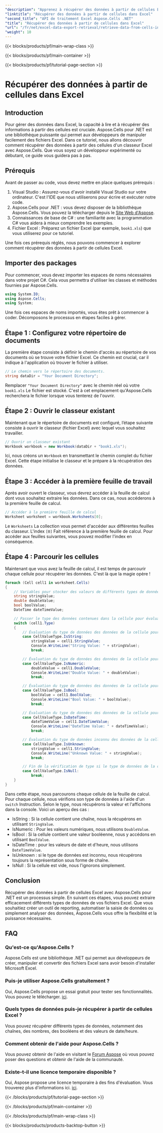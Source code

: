 ```yaml
---
"description": "Apprenez à récupérer des données à partir de cellules Excel à l'aide d'Aspose.Cells pour .NET dans ce didacticiel étape par étape, parfait pour les débutants et les développeurs expérimentés."
"linktitle": "Récupérer des données à partir de cellules dans Excel"
"second_title": "API de traitement Excel Aspose.Cells .NET"
"title": "Récupérer des données à partir de cellules dans Excel"
"url": "/fr/net/excel-data-export-retrieval/retrieve-data-from-cells-in-excel/"
"weight": 10
---
```


{{< blocks/products/pf/main-wrap-class >}}

{{< blocks/products/pf/main-container >}}

{{< blocks/products/pf/tutorial-page-section >}}

# Récupérer des données à partir de cellules dans Excel

## Introduction

Pour gérer des données dans Excel, la capacité à lire et à récupérer des informations à partir des cellules est cruciale. Aspose.Cells pour .NET est une bibliothèque puissante qui permet aux développeurs de manipuler facilement des fichiers Excel. Dans ce tutoriel, nous allons découvrir comment récupérer des données à partir des cellules d'un classeur Excel avec Aspose.Cells. Que vous soyez un développeur expérimenté ou débutant, ce guide vous guidera pas à pas.

## Prérequis

Avant de passer au code, vous devez mettre en place quelques prérequis :

1. Visual Studio : Assurez-vous d'avoir installé Visual Studio sur votre ordinateur. C'est l'IDE que nous utiliserons pour écrire et exécuter notre code.
2. Aspose.Cells pour .NET : vous devez disposer de la bibliothèque Aspose.Cells. Vous pouvez la télécharger depuis le [Site Web d'Aspose](https://releases.aspose.com/cells/net/).
3. Connaissances de base de C# : une familiarité avec la programmation C# vous aidera à mieux comprendre les exemples.
4. Fichier Excel : Préparez un fichier Excel (par exemple, `book1.xls`) que vous utiliserez pour ce tutoriel.

Une fois ces prérequis réglés, nous pouvons commencer à explorer comment récupérer des données à partir de cellules Excel.

## Importer des packages

Pour commencer, vous devez importer les espaces de noms nécessaires dans votre projet C#. Cela vous permettra d'utiliser les classes et méthodes fournies par Aspose.Cells.

```csharp
using System.IO;
using Aspose.Cells;
using System;
```

Une fois ces espaces de noms importés, vous êtes prêt à commencer à coder. Décomposons le processus en étapes faciles à gérer.

## Étape 1 : Configurez votre répertoire de documents

La première étape consiste à définir le chemin d'accès au répertoire de vos documents où se trouve votre fichier Excel. Ce chemin est crucial, car il indique à l'application où trouver le fichier à utiliser.


```csharp
// Le chemin vers le répertoire des documents.
string dataDir = "Your Document Directory";
```

Remplacer `"Your Document Directory"` avec le chemin réel où votre `book1.xls` Le fichier est stocké. C'est à cet emplacement qu'Aspose.Cells recherchera le fichier lorsque vous tenterez de l'ouvrir.

## Étape 2 : Ouvrir le classeur existant

Maintenant que le répertoire de documents est configuré, l’étape suivante consiste à ouvrir le classeur (fichier Excel) avec lequel vous souhaitez travailler.


```csharp
// Ouvrir un classeur existant
Workbook workbook = new Workbook(dataDir + "book1.xls");
```

Ici, nous créons un `Workbook` en transmettant le chemin complet du fichier Excel. Cette étape initialise le classeur et le prépare à la récupération des données.

## Étape 3 : Accéder à la première feuille de travail

Après avoir ouvert le classeur, vous devrez accéder à la feuille de calcul dont vous souhaitez extraire les données. Dans ce cas, nous accéderons à la première feuille de calcul.


```csharp
// Accéder à la première feuille de calcul
Worksheet worksheet = workbook.Worksheets[0];
```

Le `Worksheets` La collection vous permet d'accéder aux différentes feuilles du classeur. L'index `[0]` Fait référence à la première feuille de calcul. Pour accéder aux feuilles suivantes, vous pouvez modifier l'index en conséquence.

## Étape 4 : Parcourir les cellules

Maintenant que vous avez la feuille de calcul, il est temps de parcourir chaque cellule pour récupérer les données. C'est là que la magie opère !


```csharp
foreach (Cell cell1 in worksheet.Cells)
{
    // Variables pour stocker des valeurs de différents types de données
    string stringValue;
    double doubleValue;
    bool boolValue;
    DateTime dateTimeValue;

    // Passer le type des données contenues dans la cellule pour évaluation
    switch (cell1.Type)
    {
        // Évaluation du type de données des données de la cellule pour la valeur de chaîne
        case CellValueType.IsString:
            stringValue = cell1.StringValue;
            Console.WriteLine("String Value: " + stringValue);
            break;

        // Évaluation du type de données des données de la cellule pour une valeur double
        case CellValueType.IsNumeric:
            doubleValue = cell1.DoubleValue;
            Console.WriteLine("Double Value: " + doubleValue);
            break;

        // Évaluation du type de données des données de la cellule pour la valeur booléenne
        case CellValueType.IsBool:
            boolValue = cell1.BoolValue;
            Console.WriteLine("Bool Value: " + boolValue);
            break;

        // Évaluation du type de données des données de la cellule pour la valeur date/heure
        case CellValueType.IsDateTime:
            dateTimeValue = cell1.DateTimeValue;
            Console.WriteLine("DateTime Value: " + dateTimeValue);
            break;

        // Évaluation du type de données inconnu des données de la cellule
        case CellValueType.IsUnknown:
            stringValue = cell1.StringValue;
            Console.WriteLine("Unknown Value: " + stringValue);
            break;

        // Fin de la vérification de type si le type de données de la cellule est nul
        case CellValueType.IsNull:
            break;
    }
}
```

Dans cette étape, nous parcourons chaque cellule de la feuille de calcul. Pour chaque cellule, nous vérifions son type de données à l'aide d'un `switch` Instruction. Selon le type, nous récupérons la valeur et l'affichons dans la console. Voici un aperçu des cas :

- IsString : Si la cellule contient une chaîne, nous la récupérons en utilisant `StringValue`.
- IsNumeric : Pour les valeurs numériques, nous utilisons `DoubleValue`.
- IsBool : Si la cellule contient une valeur booléenne, nous y accédons en utilisant `BoolValue`.
- IsDateTime : pour les valeurs de date et d'heure, nous utilisons `DateTimeValue`.
- IsUnknown : si le type de données est inconnu, nous récupérons toujours la représentation sous forme de chaîne.
- IsNull : Si la cellule est vide, nous l'ignorons simplement.

## Conclusion

Récupérer des données à partir de cellules Excel avec Aspose.Cells pour .NET est un processus simple. En suivant ces étapes, vous pouvez extraire efficacement différents types de données de vos fichiers Excel. Que vous souhaitiez créer un outil de reporting, automatiser la saisie de données ou simplement analyser des données, Aspose.Cells vous offre la flexibilité et la puissance nécessaires.

## FAQ

### Qu'est-ce qu'Aspose.Cells ?  
Aspose.Cells est une bibliothèque .NET qui permet aux développeurs de créer, manipuler et convertir des fichiers Excel sans avoir besoin d'installer Microsoft Excel.

### Puis-je utiliser Aspose.Cells gratuitement ?  
Oui, Aspose.Cells propose un essai gratuit pour tester ses fonctionnalités. Vous pouvez le télécharger. [ici](https://releases.aspose.com/).

### Quels types de données puis-je récupérer à partir de cellules Excel ?  
Vous pouvez récupérer différents types de données, notamment des chaînes, des nombres, des booléens et des valeurs de date/heure.

### Comment obtenir de l'aide pour Aspose.Cells ?  
Vous pouvez obtenir de l'aide en visitant le [Forum Aspose](https://forum.aspose.com/c/cells/9) où vous pouvez poser des questions et obtenir de l'aide de la communauté.

### Existe-t-il une licence temporaire disponible ?  
Oui, Aspose propose une licence temporaire à des fins d'évaluation. Vous trouverez plus d'informations ici. [ici](https://purchase.aspose.com/temporary-license/).

{{< /blocks/products/pf/tutorial-page-section >}}

{{< /blocks/products/pf/main-container >}}

{{< /blocks/products/pf/main-wrap-class >}}

{{< blocks/products/products-backtop-button >}}